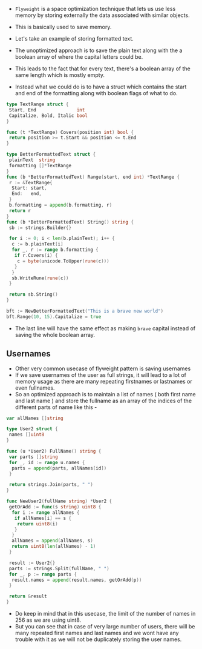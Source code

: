 - `Flyweight` is a space optimization technique that lets us use less memory by storing externally the data associated with similar objects.
- This is basically used to save memory.

- Let's take an example of storing formatted text.
- The unoptimized approach is to save the plain text along with the a boolean array of where the capital letters could be.
- This leads to the fact that for every text, there's a boolean array of the same length which is mostly empty.
- Instead what we could do is to have a struct which contains the start and end of the formatting along with boolean flags of what to do.

```go
type TextRange struct {
 Start, End               int
 Capitalize, Bold, Italic bool
}

func (t *TextRange) Covers(position int) bool {
 return position >= t.Start && position <= t.End
}

type BetterFormattedText struct {
 plainText  string
 formatting []*TextRange
}
func (b *BetterFormattedText) Range(start, end int) *TextRange {
 r := &TextRange{
  Start: start,
  End:   end,
 }
 b.formatting = append(b.formatting, r)
 return r
}
func (b *BetterFormattedText) String() string {
 sb := strings.Builder{}

 for i := 0; i < len(b.plainText); i++ {
  c := b.plainText[i]
  for _, r := range b.formatting {
   if r.Covers(i) {
    c = byte(unicode.ToUpper(rune(c)))
   }
  }
  sb.WriteRune(rune(c))
 }

 return sb.String()
}

bft := NewBetterFormattedText("This is a brave new world")
bft.Range(10, 15).Capitalize = true
```

- The last line will have the same effect as making `brave` capital instead of saving the whole boolean array.

## Usernames

- Other very common usecase of flyweight pattern is saving usernames
- If we save usernames of the user as full strings, it will lead to a lot of memory usage as there are many repeating firstnames or lastnames or even fullnames.
- So an optimized approach is to maintain a list of names ( both first name and last name ) and store the fullname as an array of the indices of the different parts of name like this -

```go
var allNames []string

type User2 struct {
 names []uint8
}

func (u *User2) FullName() string {
 var parts []string
 for _, id := range u.names {
  parts = append(parts, allNames[id])
 }

 return strings.Join(parts, " ")
}

func NewUser2(fullName string) *User2 {
 getOrAdd := func(s string) uint8 {
  for i := range allNames {
   if allNames[i] == s {
    return uint8(i)
   }
  }
  allNames = append(allNames, s)
  return uint8(len(allNames) - 1)
 }

 result := User2{}
 parts := strings.Split(fullName, " ")
 for _, p := range parts {
  result.names = append(result.names, getOrAdd(p))
 }

 return &result
}
```

- Do keep in mind that in this usecase, the limit of the number of names in 256 as we are using uint8.
- But you can see that in case of very large number of users, there will be many repeated first names and last names and we wont have any trouble with it as we will not be duplicately storing the user names.
